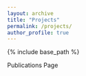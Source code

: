 ```yaml
---
layout: archive
title: "Projects"
permalink: /projects/
author_profile: true
---
```


{% include base_path %}

Publications Page
